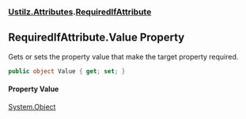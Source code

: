 ### [Ustilz.Attributes](Ustilz.Attributes.md 'Ustilz.Attributes').[RequiredIfAttribute](Ustilz.Attributes.RequiredIfAttribute.md 'Ustilz.Attributes.RequiredIfAttribute')

## RequiredIfAttribute.Value Property

Gets or sets the property value that make the target property required.

```csharp
public object Value { get; set; }
```

#### Property Value
[System.Object](https://docs.microsoft.com/en-us/dotnet/api/System.Object 'System.Object')